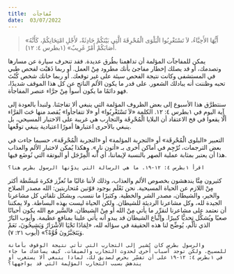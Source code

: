 ```yaml
---
title:  مُفاجآت
date:  03/07/2022
---
```


> <p></p>
> «أَيُّهَا الأَحِبَّاءُ، لاَ تَسْتَغْرِبُوا الْبَلْوَى الْمُحْرِقَةَ الَّتِي بَيْنَكُمْ حَادِثَةٌ، لأَجْلِ امْتِحَانِكُمْ، كَأَنَّهُ أَصَابَكُمْ أَمْرٌ غَرِيبٌ» (١بطرس ٤: ١٢).

يمكن للمفاجآت المؤلمة أن تداهمنا بطُرق عديدة. فقد تنحرف سيارة عن مسارها وتصدمك، أو قد يصلك إخطار مفاجئ بأنك مطرود مِنْ العمل. أو ربما ذَهَبْت لفحص طبي في المستشفى وكانت نتيجة الفحص سيئة على غير توقعك. أو ربما خانك شخص كُنْتَ تحبه وظننت أنه يبادلك الشعور. على قدر ما يكون الألم الناتج عن كل هذا الموقف شديدًا، فهو دائمًا ما يكون أسوأ مِنْ جرَّاء عنصر المفاجأة.

سنتطرَّق هذا الأسبوع إلى بعض الظروف المؤلمة التي ينبغي ألا تفاجئنا. ولنبدأ بالعودة إلى آية اليوم في ١بطرس ٤: ١٢. الكلمة «لاَ تَسْتَغْرِبُوا» أو «لا تتفاجأوا» يُقصد منها حَث القرَّاء ألَّا يقعوا في فخ الاعتقاد أن البلايا الْمُحْرِقَة والتجارب هي غريبة على الاختبار المسيحي، بل ينبغي بالأحرى اعتبارها أمورًا اعتيادية ينبغي توقّعها.

التعبير «البلوى الْمُحْرِقَة» أو «التجربة المؤلمة» أو «التجربة الْمُحْرِقَة»، حسبما جاءت في بعض الترجمات، تُرْجِم في أماكن أخرى بـ «أتون نارٍ». وهكذا يُمكن لاختبار الألم والعذاب هذا أن يعتبر بمثابة عملية الصهر بالنسبة لإيماننا، أي أنه الْمِرْجَل أو البوتقة التي نُوضَع فيها.

`اقرأ ١بطرس ٤: ١٢-١٩. ما هي الرسالة التي يدوّنها الرسول بطرس هنا؟`

كثيرون مِنَّا يندهشون بخصوص الألم والعذاب، وذلك لأننا غالبًا ما نُعزِّز فكرة مُبسَّطة أكثر مِنْ اللازم عن الحياة المسيحية. نحن نَعْلَم بوجود قوّتين مُتحاربتين: الله مصدر الصلاح والخير، والشيطان، مصدر الشر والخطية. وكثيرًا ما ننسب، وبشكل تلقائي كل مشاعرنا الجيدة لله، وكل مشاعرنا الرديئة للشيطان. ولكن الحياة ليست بهذه البساطة. ولا يمكننا أن نعتمد على مشاعرنا لنقرِّر ما يأتي مِنْ الله أو مِنْ الشيطان. فالسَّير مع الله يكون أحيانًا صعبًا ويُشكِّل تحديًّا كبيرًا. وإتِّباع الشيطان قد يبدو أنه يأتي علينا بمنافع عظيمة. وأيوب البَارّ الذي تألَّم، يُوضِّح لنا هذه الحقيقة في سؤاله لله، «لِمَاذَا تَحْيَا الأَشْرَارُ وَيَشِيخُونَ، نَعَمْ وَيَتَجَبَّرُونَ قُوَّةً؟» (أيوب ٢١: ٧).

`والرسول بطرس كان يُشير إلى التجارب التي تأتي نتيجة الوقوف بأمانة للمسيح. ولكن توجد أسباب أخرى لحدوث التجارب والضيقات. كيف يساعدك ما جاء في ١بطرس ٤: ١٢-١٩ على أن تفسِّر بحرص لصديق لك، لماذا ينبغي ألا يستغرب أو يندهش بسبب التجارب المؤلِمة التي قد يواجهها؟`